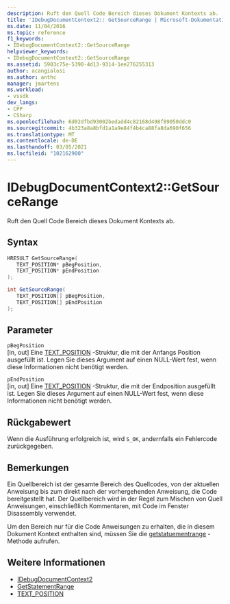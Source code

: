 ```yaml
---
description: Ruft den Quell Code Bereich dieses Dokument Kontexts ab.
title: 'IDebugDocumentContext2:: GetSourceRange | Microsoft-Dokumentation'
ms.date: 11/04/2016
ms.topic: reference
f1_keywords:
- IDebugDocumentContext2::GetSourceRange
helpviewer_keywords:
- IDebugDocumentContext2::GetSourceRange
ms.assetid: 5903c75e-5390-4d13-9314-1ee276255313
author: acangialosi
ms.author: anthc
manager: jmartens
ms.workload:
- vssdk
dev_langs:
- CPP
- CSharp
ms.openlocfilehash: 6d02dfbd93002bedadd4c82168d498f89050ddc0
ms.sourcegitcommit: 4b323a8a8bfd1a1a9e84f4b4ca88fa8da690f656
ms.translationtype: MT
ms.contentlocale: de-DE
ms.lasthandoff: 03/05/2021
ms.locfileid: "102162900"
---
```

# <a name="idebugdocumentcontext2getsourcerange"></a>IDebugDocumentContext2::GetSourceRange
Ruft den Quell Code Bereich dieses Dokument Kontexts ab.

## <a name="syntax"></a>Syntax

```cpp
HRESULT GetSourceRange( 
   TEXT_POSITION* pBegPosition,
   TEXT_POSITION* pEndPosition
);
```

```csharp
int GetSourceRange( 
   TEXT_POSITION[] pBegPosition,
   TEXT_POSITION[] pEndPosition
);
```

## <a name="parameters"></a>Parameter
`pBegPosition`\
[in, out] Eine [TEXT_POSITION](../../../extensibility/debugger/reference/text-position.md) -Struktur, die mit der Anfangs Position ausgefüllt ist. Legen Sie dieses Argument auf einen NULL-Wert fest, wenn diese Informationen nicht benötigt werden.

`pEndPosition`\
[in, out] Eine [TEXT_POSITION](../../../extensibility/debugger/reference/text-position.md) -Struktur, die mit der Endposition ausgefüllt ist. Legen Sie dieses Argument auf einen NULL-Wert fest, wenn diese Informationen nicht benötigt werden.

## <a name="return-value"></a>Rückgabewert
 Wenn die Ausführung erfolgreich ist, wird `S_OK`, andernfalls ein Fehlercode zurückgegeben.

## <a name="remarks"></a>Bemerkungen
 Ein Quellbereich ist der gesamte Bereich des Quellcodes, von der aktuellen Anweisung bis zum direkt nach der vorhergehenden Anweisung, die Code bereitgestellt hat. Der Quellbereich wird in der Regel zum Mischen von Quell Anweisungen, einschließlich Kommentaren, mit Code im Fenster Disassembly verwendet.

 Um den Bereich nur für die Code Anweisungen zu erhalten, die in diesem Dokument Kontext enthalten sind, müssen Sie die [getstatuementrange](../../../extensibility/debugger/reference/idebugdocumentcontext2-getstatementrange.md) -Methode aufrufen.

## <a name="see-also"></a>Weitere Informationen
- [IDebugDocumentContext2](../../../extensibility/debugger/reference/idebugdocumentcontext2.md)
- [GetStatementRange](../../../extensibility/debugger/reference/idebugdocumentcontext2-getstatementrange.md)
- [TEXT_POSITION](../../../extensibility/debugger/reference/text-position.md)
